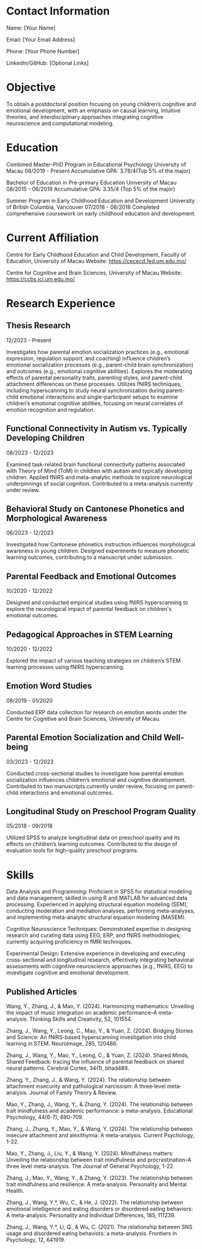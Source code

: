 # Contact Information

Name: [Your Name]

Email: [Your Email Address]

Phone: [Your Phone Number]

LinkedIn/GitHub: [Optional Links]

# Objective

To obtain a postdoctoral position focusing on young children’s cognitive and emotional development, with an emphasis on causal learning, intuitive theories, and interdisciplinary approaches integrating cognitive neuroscience and computational modeling.

# Education

Combined Master-PhD Program in Educational Psychology
University of Macau
08/2019 - Present
Accumulative GPA: 3.78/4(Top 5% of the major)

Bachelor of Education in Pre-primary Education
University of Macau
08/2015 - 06/2019
Accumulative GPA: 3.35/4 (Top 5% of the major)

Summer Program in Early Childhood Education and Development
University of British Columbia, Vancouver
07/2018 - 08/2018
Completed comprehensive coursework on early childhood education and development.

# Current Affiliation

Centre for Early Childhood Education and Child Development, Faculty of Education, University of Macau
Website: https://cececd.fed.um.edu.mo/

Centre for Cognitive and Brain Sciences, University of Macau
Website: https://ccbs.ici.um.edu.mo/

# Research Experience
## Thesis Research
12/2023 - Present

Investigates how parental emotion socialization practices (e.g., emotional expression, regulation support, and coaching) influence children’s emotional socialization processes (e.g., parent-child brain synchronization) and outcomes (e.g., emotional cognitive abilities).
Explores the moderating effects of parental personality traits, parenting styles, and parent-child attachment differences on these processes.
Utilizes fNIRS techniques, including hyperscanning to study neural synchronization during parent-child emotional interactions and single-participant setups to examine children’s emotional cognitive abilities, focusing on neural correlates of emotion recognition and regulation.

## Functional Connectivity in Autism vs. Typically Developing Children
08/2023 - 12/2023

Examined task-related brain functional connectivity patterns associated with Theory of Mind (ToM) in children with autism and typically developing children.
Applied fNIRS and meta-analytic methods to explore neurological underpinnings of social cognition.
Contributed to a meta-analysis currently under review.

## Behavioral Study on Cantonese Phonetics and Morphological Awareness
06/2023 - 12/2023

Investigated how Cantonese phonetics instruction influences morphological awareness in young children.
Designed experiments to measure phonetic learning outcomes, contributing to a manuscript under submission.

## Parental Feedback and Emotional Outcomes
10/2020 - 12/2022

Designed and conducted empirical studies using fNIRS hyperscanning to explore the neurological impact of parental feedback on children's emotional outcomes.

## Pedagogical Approaches in STEM Learning
10/2020 - 12/2022

Explored the impact of various teaching strategies on children’s STEM learning processes using fNIRS hyperscanning.

## Emotion Word Studies
08/2019 - 01/2020

Conducted ERP data collection for research on emotion words under the Centre for Cognitive and Brain Sciences, University of Macau.

## Parental Emotion Socialization and Child Well-being
03/2023 - 12/2023

Conducted cross-sectional studies to investigate how parental emotion socialization influences children’s emotional and cognitive development.
Contributed to two manuscripts currently under review, focusing on parent-child interactions and emotional outcomes.

## Longitudinal Study on Preschool Program Quality
05/2018 - 09/2018

Utilized SPSS to analyze longitudinal data on preschool quality and its effects on children’s learning outcomes.
Contributed to the design of evaluation tools for high-quality preschool programs.

# Skills

Data Analysis and Programming: Proficient in SPSS for statistical modeling and data management; skilled in using R and MATLAB for advanced data processing. Experienced in applying structural equation modeling (SEM), conducting moderation and mediation analyses, performing meta-analyses, and implementing meta-analytic structural equation modeling (MASEM).

Cognitive Neuroscience Techniques: Demonstrated expertise in designing research and curating data using EEG, ERP, and fNIRS methodologies; currently acquiring proficiency in fMRI techniques.

Experimental Design: Extensive experience in developing and executing cross-sectional and longitudinal research, effectively integrating behavioral assessments with cognitive neuroscience approaches (e.g., fNIRS, EEG) to investigate cognitive and emotional development.

## Published Articles

Wang, Y., Zhang, J., & Mao, Y. (2024). Harmonizing mathematics: Unveiling the impact of music integration on academic performance–A meta-analysis. Thinking Skills and Creativity, 52, 101554.

Zhang, J., Wang, Y., Leong, C., Mao, Y., & Yuan, Z. (2024). Bridging Stories and Science: An fNIRS-based hyperscanning investigation into child learning in STEM. NeuroImage, 285, 120486.

Zhang, J., Wang, Y., Mao, Y., Leong, C., & Yuan, Z. (2024). Shared Minds, Shared Feedback: tracing the influence of parental feedback on shared neural patterns. Cerebral Cortex, 34(1), bhad489.

Zhang, Y., Zhang, J., & Wang, Y. (2024). The relationship between attachment insecurity and pathological narcissism: A three‐level meta‐analysis. Journal of Family Theory & Review.

Mao, Y., Zhang, J., Wang, Y., & Zhang, Y. (2024). The relationship between trait mindfulness and academic performance: a meta-analysis. Educational Psychology, 44(6-7), 690-709.

Zhang, J., Zhang, Y., Mao, Y., & Wang, Y. (2024). The relationship between insecure attachment and alexithymia: A meta-analysis. Current Psychology, 1-22.

Mao, Y., Zhang, J., Liu, Y., & Wang, Y. (2024). Mindfulness matters: Unveiling the relationship between trait mindfulness and procrastination–A three level meta-analysis. The Journal of General Psychology, 1-22.

Zhang, J., Mao, Y., Wang, Y., & Zhang, Y. (2023). The relationship between trait mindfulness and resilience: A meta‐analysis. Personality and Mental Health.

Zhang, J., Wang, Y.*, Wu, C., & He, J. (2022). The relationship between emotional intelligence and eating disorders or disordered eating behaviors: A meta-analysis. Personality and Individual Differences, 185, 111239.

Zhang, J., Wang, Y.*, Li, Q., & Wu, C. (2021). The relationship between SNS usage and disordered eating behaviors: a meta-analysis. Frontiers in Psychology, 12, 641919.
